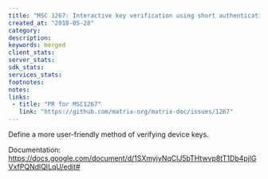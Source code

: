 ```yaml
---
title: "MSC 1267: Interactive key verification using short authentication strings"
created_at: "2018-05-28"
category:
description:
keywords: merged
client_stats:
server_stats:
sdk_stats:
services_stats:
footnotes:
notes:
links:
 - title: "PR for MSC1267"
   link: "https://github.com/matrix-org/matrix-doc/issues/1267"
---
```

Define a more user-friendly method of verifying device keys.

Documentation: https://docs.google.com/document/d/1SXmyjyNqClJ5bTHtwvp8tT1Db4pjlGVxfPQNdlQILqU/edit#
